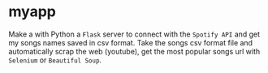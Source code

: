 # myapp
Make a with Python a ``Flask`` server to connect with the ``Spotify API`` and get my songs names saved in csv format.
Take the songs csv format file and automatically scrap the web (youtube), get the most popular songs url with ``Selenium`` or ``Beautiful Soup``.
